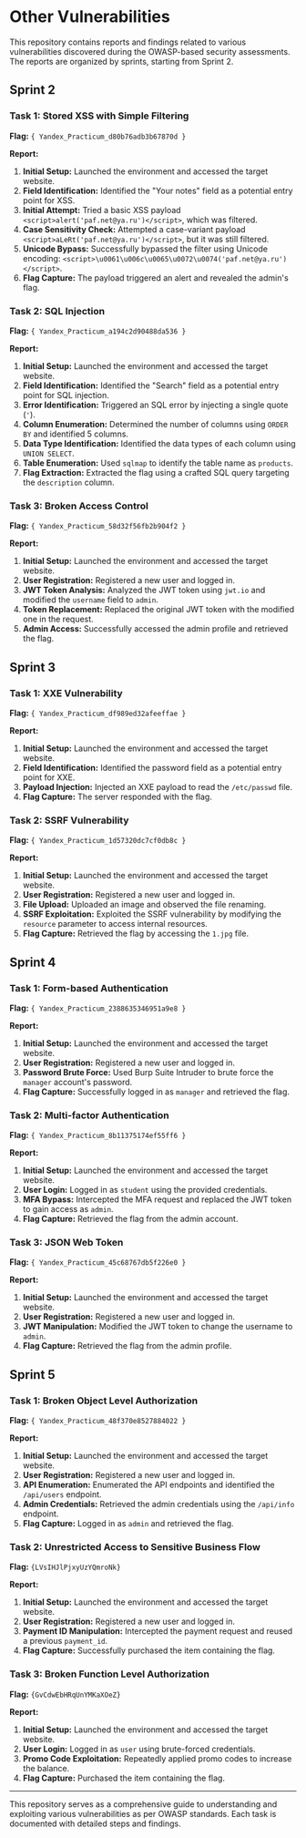# Other Vulnerabilities

This repository contains reports and findings related to various vulnerabilities discovered during the OWASP-based security assessments. The reports are organized by sprints, starting from Sprint 2.

## Sprint 2

### Task 1: Stored XSS with Simple Filtering

**Flag:** `{ Yandex_Practicum_d80b76adb3b67870d }`

**Report:**
1. **Initial Setup:** Launched the environment and accessed the target website.
2. **Field Identification:** Identified the "Your notes" field as a potential entry point for XSS.
3. **Initial Attempt:** Tried a basic XSS payload `<script>alert('paf.net@ya.ru')</script>`, which was filtered.
4. **Case Sensitivity Check:** Attempted a case-variant payload `<script>aLeRt('paf.net@ya.ru')</script>`, but it was still filtered.
5. **Unicode Bypass:** Successfully bypassed the filter using Unicode encoding: `<script>\u0061\u006c\u0065\u0072\u0074('paf.net@ya.ru')</script>`.
6. **Flag Capture:** The payload triggered an alert and revealed the admin's flag.

### Task 2: SQL Injection

**Flag:** `{ Yandex_Practicum_a194c2d90488da536 }`

**Report:**
1. **Initial Setup:** Launched the environment and accessed the target website.
2. **Field Identification:** Identified the "Search" field as a potential entry point for SQL injection.
3. **Error Identification:** Triggered an SQL error by injecting a single quote (`'`).
4. **Column Enumeration:** Determined the number of columns using `ORDER BY` and identified 5 columns.
5. **Data Type Identification:** Identified the data types of each column using `UNION SELECT`.
6. **Table Enumeration:** Used `sqlmap` to identify the table name as `products`.
7. **Flag Extraction:** Extracted the flag using a crafted SQL query targeting the `description` column.

### Task 3: Broken Access Control

**Flag:** `{ Yandex_Practicum_58d32f56fb2b904f2 }`

**Report:**
1. **Initial Setup:** Launched the environment and accessed the target website.
2. **User Registration:** Registered a new user and logged in.
3. **JWT Token Analysis:** Analyzed the JWT token using `jwt.io` and modified the `username` field to `admin`.
4. **Token Replacement:** Replaced the original JWT token with the modified one in the request.
5. **Admin Access:** Successfully accessed the admin profile and retrieved the flag.

## Sprint 3

### Task 1: XXE Vulnerability

**Flag:** `{ Yandex_Practicum_df989ed32afeeffae }`

**Report:**
1. **Initial Setup:** Launched the environment and accessed the target website.
2. **Field Identification:** Identified the password field as a potential entry point for XXE.
3. **Payload Injection:** Injected an XXE payload to read the `/etc/passwd` file.
4. **Flag Capture:** The server responded with the flag.

### Task 2: SSRF Vulnerability

**Flag:** `{ Yandex_Practicum_1d57320dc7cf0db8с }`

**Report:**
1. **Initial Setup:** Launched the environment and accessed the target website.
2. **User Registration:** Registered a new user and logged in.
3. **File Upload:** Uploaded an image and observed the file renaming.
4. **SSRF Exploitation:** Exploited the SSRF vulnerability by modifying the `resource` parameter to access internal resources.
5. **Flag Capture:** Retrieved the flag by accessing the `1.jpg` file.

## Sprint 4

### Task 1: Form-based Authentication

**Flag:** `{ Yandex_Practicum_2388635346951a9e8 }`

**Report:**
1. **Initial Setup:** Launched the environment and accessed the target website.
2. **User Registration:** Registered a new user and logged in.
3. **Password Brute Force:** Used Burp Suite Intruder to brute force the `manager` account's password.
4. **Flag Capture:** Successfully logged in as `manager` and retrieved the flag.

### Task 2: Multi-factor Authentication

**Flag:** `{ Yandex_Practicum_8b11375174ef55ff6 }`

**Report:**
1. **Initial Setup:** Launched the environment and accessed the target website.
2. **User Login:** Logged in as `student` using the provided credentials.
3. **MFA Bypass:** Intercepted the MFA request and replaced the JWT token to gain access as `admin`.
4. **Flag Capture:** Retrieved the flag from the admin account.

### Task 3: JSON Web Token

**Flag:** `{ Yandex_Practicum_45c68767db5f226e0 }`

**Report:**
1. **Initial Setup:** Launched the environment and accessed the target website.
2. **User Registration:** Registered a new user and logged in.
3. **JWT Manipulation:** Modified the JWT token to change the username to `admin`.
4. **Flag Capture:** Retrieved the flag from the admin profile.

## Sprint 5

### Task 1: Broken Object Level Authorization

**Flag:** `{ Yandex_Practicum_48f370e8527884022 }`

**Report:**
1. **Initial Setup:** Launched the environment and accessed the target website.
2. **User Registration:** Registered a new user and logged in.
3. **API Enumeration:** Enumerated the API endpoints and identified the `/api/users` endpoint.
4. **Admin Credentials:** Retrieved the admin credentials using the `/api/info` endpoint.
5. **Flag Capture:** Logged in as `admin` and retrieved the flag.

### Task 2: Unrestricted Access to Sensitive Business Flow

**Flag:** `{LVsIHJlPjxyUzYQmroNk}`

**Report:**
1. **Initial Setup:** Launched the environment and accessed the target website.
2. **User Registration:** Registered a new user and logged in.
3. **Payment ID Manipulation:** Intercepted the payment request and reused a previous `payment_id`.
4. **Flag Capture:** Successfully purchased the item containing the flag.

### Task 3: Broken Function Level Authorization

**Flag:** `{GvCdwEbHRqUnYMKaXOeZ}`

**Report:**
1. **Initial Setup:** Launched the environment and accessed the target website.
2. **User Login:** Logged in as `user` using brute-forced credentials.
3. **Promo Code Exploitation:** Repeatedly applied promo codes to increase the balance.
4. **Flag Capture:** Purchased the item containing the flag.

---

This repository serves as a comprehensive guide to understanding and exploiting various vulnerabilities as per OWASP standards. Each task is documented with detailed steps and findings.